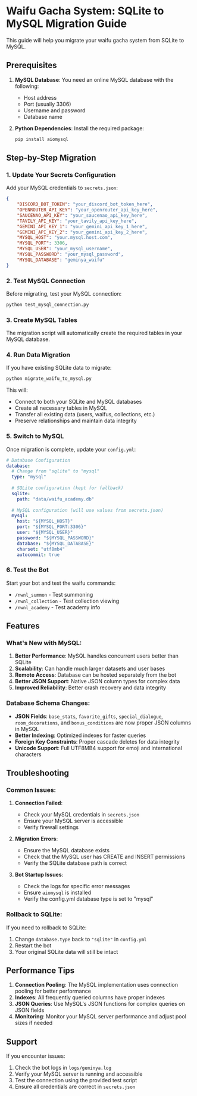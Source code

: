 # Waifu Gacha System: SQLite to MySQL Migration Guide

This guide will help you migrate your waifu gacha system from SQLite to MySQL.

## Prerequisites

1. **MySQL Database**: You need an online MySQL database with the following:
   - Host address
   - Port (usually 3306)
   - Username and password
   - Database name

2. **Python Dependencies**: Install the required package:
   ```bash
   pip install aiomysql
   ```

## Step-by-Step Migration

### 1. Update Your Secrets Configuration

Add your MySQL credentials to `secrets.json`:

```json
{
    "DISCORD_BOT_TOKEN": "your_discord_bot_token_here",
    "OPENROUTER_API_KEY": "your_openrouter_api_key_here",
    "SAUCENAO_API_KEY": "your_saucenao_api_key_here",
    "TAVILY_API_KEY": "your_tavily_api_key_here",
    "GEMINI_API_KEY_1": "your_gemini_api_key_1_here",
    "GEMINI_API_KEY_2": "your_gemini_api_key_2_here",
    "MYSQL_HOST": "your.mysql.host.com",
    "MYSQL_PORT": 3306,
    "MYSQL_USER": "your_mysql_username",
    "MYSQL_PASSWORD": "your_mysql_password",
    "MYSQL_DATABASE": "geminya_waifu"
}
```

### 2. Test MySQL Connection

Before migrating, test your MySQL connection:

```bash
python test_mysql_connection.py
```

### 3. Create MySQL Tables

The migration script will automatically create the required tables in your MySQL database.

### 4. Run Data Migration

If you have existing SQLite data to migrate:

```bash
python migrate_waifu_to_mysql.py
```

This will:
- Connect to both your SQLite and MySQL databases
- Create all necessary tables in MySQL
- Transfer all existing data (users, waifus, collections, etc.)
- Preserve relationships and maintain data integrity

### 5. Switch to MySQL

Once migration is complete, update your `config.yml`:

```yaml
# Database Configuration
database:
  # Change from "sqlite" to "mysql"
  type: "mysql"
  
  # SQLite configuration (kept for fallback)
  sqlite:
    path: "data/waifu_academy.db"
  
  # MySQL configuration (will use values from secrets.json)
  mysql:
    host: "${MYSQL_HOST}"
    port: "${MYSQL_PORT:3306}"
    user: "${MYSQL_USER}"
    password: "${MYSQL_PASSWORD}"
    database: "${MYSQL_DATABASE}"
    charset: "utf8mb4"
    autocommit: true
```

### 6. Test the Bot

Start your bot and test the waifu commands:
- `/nwnl_summon` - Test summoning
- `/nwnl_collection` - Test collection viewing
- `/nwnl_academy` - Test academy info

## Features

### What's New with MySQL:

1. **Better Performance**: MySQL handles concurrent users better than SQLite
2. **Scalability**: Can handle much larger datasets and user bases
3. **Remote Access**: Database can be hosted separately from the bot
4. **Better JSON Support**: Native JSON column types for complex data
5. **Improved Reliability**: Better crash recovery and data integrity

### Database Schema Changes:

- **JSON Fields**: `base_stats`, `favorite_gifts`, `special_dialogue`, `room_decorations`, and `bonus_conditions` are now proper JSON columns in MySQL
- **Better Indexing**: Optimized indexes for faster queries
- **Foreign Key Constraints**: Proper cascade deletes for data integrity
- **Unicode Support**: Full UTF8MB4 support for emoji and international characters

## Troubleshooting

### Common Issues:

1. **Connection Failed**: 
   - Check your MySQL credentials in `secrets.json`
   - Ensure your MySQL server is accessible
   - Verify firewall settings

2. **Migration Errors**:
   - Ensure the MySQL database exists
   - Check that the MySQL user has CREATE and INSERT permissions
   - Verify the SQLite database path is correct

3. **Bot Startup Issues**:
   - Check the logs for specific error messages
   - Ensure `aiomysql` is installed
   - Verify the config.yml database type is set to "mysql"

### Rollback to SQLite:

If you need to rollback to SQLite:
1. Change `database.type` back to `"sqlite"` in `config.yml`
2. Restart the bot
3. Your original SQLite data will still be intact

## Performance Tips

1. **Connection Pooling**: The MySQL implementation uses connection pooling for better performance
2. **Indexes**: All frequently queried columns have proper indexes
3. **JSON Queries**: Use MySQL's JSON functions for complex queries on JSON fields
4. **Monitoring**: Monitor your MySQL server performance and adjust pool sizes if needed

## Support

If you encounter issues:
1. Check the bot logs in `logs/geminya.log`
2. Verify your MySQL server is running and accessible
3. Test the connection using the provided test script
4. Ensure all credentials are correct in `secrets.json`
